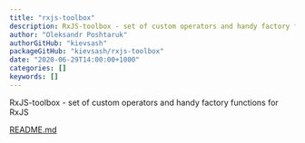 ```yaml
---
title: "rxjs-toolbox"
description: RxJS-toolbox - set of custom operators and handy factory functions for RxJS
author: "Oleksandr Poshtaruk"
authorGitHub: "kievsash"
packageGitHub: "kievsash/rxjs-toolbox"
date: "2020-06-29T14:00:00+1000"
categories: []
keywords: []
---
```


RxJS-toolbox - set of custom operators and handy factory functions for RxJS

[README.md](https://github.com/kievsash/rxjs-toolbox/blob/master/README.md)
